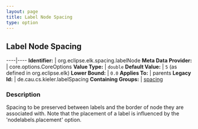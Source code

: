 ```yaml
---
layout: page
title: Label Node Spacing
type: option
---
```

## Label Node Spacing

----|----
**Identifier:** | org.eclipse.elk.spacing.labelNode
**Meta Data Provider:** | core.options.CoreOptions
**Value Type:** | `double`
**Default Value:** | `5` (as defined in org.eclipse.elk)
**Lower Bound:** | `0.0`
**Applies To:** | parents
**Legacy Id:** | de.cau.cs.kieler.labelSpacing
**Containing Groups:** | [spacing](org-eclipse-elk-spacing)


### Description
Spacing to be preserved between labels and the border of node they are associated with. Note that the placement of a label is influenced by the 'nodelabels.placement' option.

